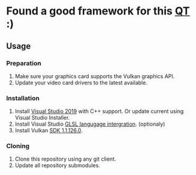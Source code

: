 # Found a good framework for this [QT](https://www.qt.io/) :)

## Usage

### Preparation
1) Make sure your graphics card supports the Vulkan graphics API.
2) Update your video card drivers to the latest available.

### Installation
1) Install [Visual Studio 2019](https://visualstudio.microsoft.com/) with C++ support. Or update current using Visual Studio Installer.
2) Install Visual Studio [GLSL langugage intergration](https://marketplace.visualstudio.com/items?itemName=DanielScherzer.GLSL). (optionaly)
3) Install Vulkan [SDK 1.1.126.0](https://vulkan.lunarg.com/sdk/home#windows).

### Cloning
1) Clone this repository using any git client.
2) Update all repository submodules.
